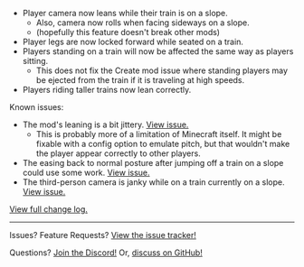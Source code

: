 - Player camera now leans while their train is on a slope.
  - Also, camera now rolls when facing sideways on a slope.
  - (hopefully this feature doesn't break other mods)
- Player legs are now locked forward while seated on a train.
- Players standing on a train will now be affected the same way as players sitting.
  - This does not fix the Create mod issue where standing players may be ejected from the train if it is traveling at high speeds.
- Players riding taller trains now lean correctly.

Known issues:
- The mod's leaning is a bit jittery. [View issue.](https://github.com/der-fruhling-entertainment/create-train-perspective/issues/22)
  - This is probably more of a limitation of Minecraft itself. It might be fixable with a config option to emulate pitch, but that wouldn't make the player appear correctly to other players.
- The easing back to normal posture after jumping off a train on a slope could use some work. [View issue.](https://github.com/der-fruhling-entertainment/create-train-perspective/issues/23)
- The third-person camera is janky while on a train currently on a slope. [View issue.](https://github.com/der-fruhling-entertainment/create-train-perspective/issues/24)

[View full change log.](https://github.com/der-fruhling/create-train-perspective/compare/v0.2.1...v0.2.2)

---

Issues?
Feature Requests?
[View the issue tracker!](https://github.com/der-fruhling-entertainment/create-train-perspective/issues)

Questions?
[Join the Discord!](https://discord.gg/AyM66DhPKr)
Or,
[discuss on GitHub!](https://github.com/der-fruhling-entertainment/create-train-perspective/discussions)
